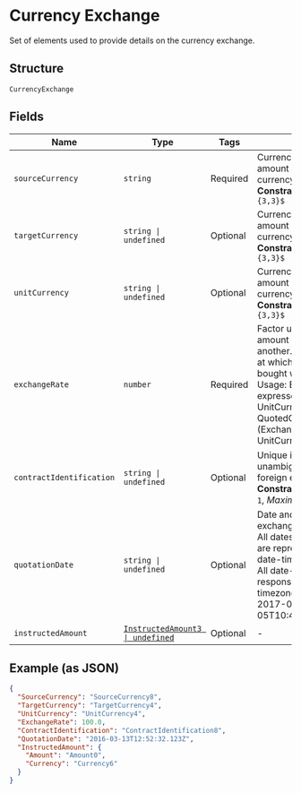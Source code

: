 
# Currency Exchange

Set of elements used to provide details on the currency exchange.

## Structure

`CurrencyExchange`

## Fields

| Name | Type | Tags | Description |
|  --- | --- | --- | --- |
| `sourceCurrency` | `string` | Required | Currency from which an amount is to be converted in a currency conversion.<br>**Constraints**: *Pattern*: `^[A-Z]{3,3}$` |
| `targetCurrency` | `string \| undefined` | Optional | Currency from which an amount is to be converted in a currency conversion.<br>**Constraints**: *Pattern*: `^[A-Z]{3,3}$` |
| `unitCurrency` | `string \| undefined` | Optional | Currency from which an amount is to be converted in a currency conversion.<br>**Constraints**: *Pattern*: `^[A-Z]{3,3}$` |
| `exchangeRate` | `number` | Required | Factor used to convert an amount from one currency into another. This reflects the price at which one currency was bought with another currency.<br>Usage: ExchangeRate expresses the ratio between UnitCurrency and QuotedCurrency (ExchangeRate = UnitCurrency/QuotedCurrency). |
| `contractIdentification` | `string \| undefined` | Optional | Unique identification to unambiguously identify the foreign exchange contract.<br>**Constraints**: *Minimum Length*: `1`, *Maximum Length*: `35` |
| `quotationDate` | `string \| undefined` | Optional | Date and time at which an exchange rate is quoted.<br>All dates in the JSON payloads are represented in ISO 8601 date-time format.<br>All date-time fields in responses must include the timezone. An example is below:<br>2017-04-05T10:43:07+00:00 |
| `instructedAmount` | [`InstructedAmount3 \| undefined`](../../doc/models/instructed-amount-3.md) | Optional | - |

## Example (as JSON)

```json
{
  "SourceCurrency": "SourceCurrency8",
  "TargetCurrency": "TargetCurrency4",
  "UnitCurrency": "UnitCurrency4",
  "ExchangeRate": 100.0,
  "ContractIdentification": "ContractIdentification8",
  "QuotationDate": "2016-03-13T12:52:32.123Z",
  "InstructedAmount": {
    "Amount": "Amount0",
    "Currency": "Currency6"
  }
}
```

